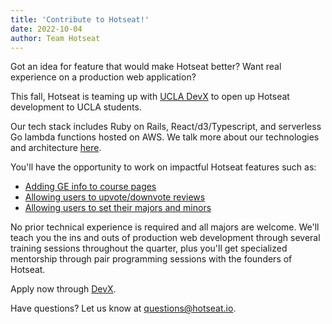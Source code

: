 ```yaml
---
title: 'Contribute to Hotseat!'
date: 2022-10-04
author: Team Hotseat
---
```


Got an idea for feature that would make Hotseat better? Want real experience on a production web application?

This fall, Hotseat is teaming up with [UCLA DevX](https://ucladevx.com) to open up Hotseat development to UCLA students.

Our tech stack includes Ruby on Rails, React/d3/Typescript, and serverless Go lambda functions hosted on AWS. We talk more about our technologies and architecture [here](https://blog.hotseat.io/posts/tech-talk/).

You'll have the opportunity to work on impactful Hotseat features such as:

- [Adding GE info to course pages](https://github.com/hotseatio/hotseat.io/issues/1)
- [Allowing users to upvote/downvote reviews](https://github.com/hotseatio/hotseat.io/issues/2)
- [Allowing users to set their majors and minors](https://github.com/hotseatio/hotseat.io/issues/3)

No prior technical experience is required and all majors are welcome. We'll teach you the ins and outs of production web development through several training sessions throughout the quarter, plus you'll get specialized mentorship through pair programming sessions with the founders of Hotseat.

Apply now through [DevX](https://www.ucladevx.com/recruitment).

Have questions? Let us know at [questions@hotseat.io](mailto:questions@hotseat.io).
